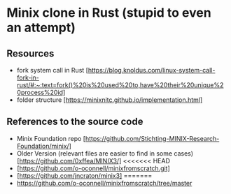# Minix clone in Rust (stupid to even an attempt)

## Resources

- fork system call in Rust [https://blog.knoldus.com/linux-system-call-fork-in-rust/#:~:text=fork()%20is%20used%20to,have%20their%20unique%20process%20id]
- folder structure [https://minixnitc.github.io/implementation.html]

## References to the source code

- Minix Foundation repo [https://github.com/Stichting-MINIX-Research-Foundation/minix/]
- Older Version (relevant files are easier to find in some cases) [https://github.com/0xffea/MINIX3/]
<<<<<<< HEAD
- [https://github.com/o-oconnell/minixfromscratch.git]
- [https://github.com/jncraton/minix3]
=======
- https://github.com/o-oconnell/minixfromscratch/tree/master

